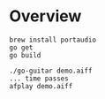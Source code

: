 # Overview

    brew install portaudio
    go get
    go build

    ./go-guitar demo.aiff
    ... time passes
    afplay demo.aiff

